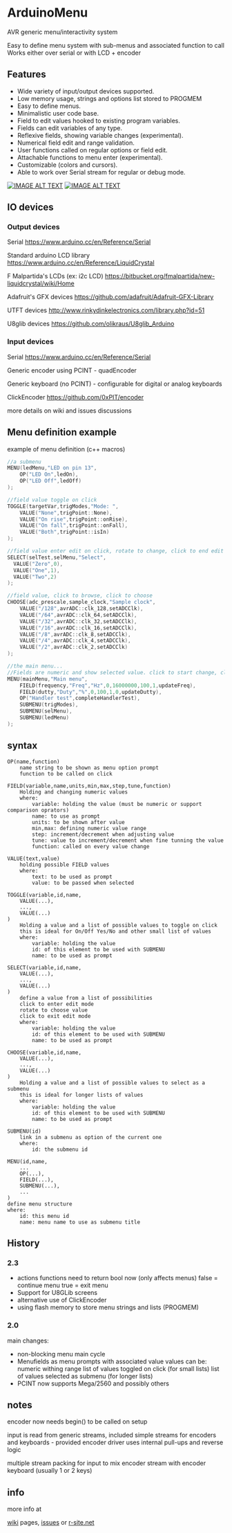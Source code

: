 ArduinoMenu
===========
AVR generic menu/interactivity system

Easy to define menu system with sub-menus and associated function to call
Works either over serial or with LCD + encoder

## Features

- Wide variety of input/output devices supported.
- Low memory usage, strings and options list stored to PROGMEM
- Easy to define menus.
- Minimalistic user code base.
- Field to edit values hooked to existing program variables.
- Fields can edit variables of any type.
- Reflexive fields, showing variable changes (experimental).
- Numerical field edit and range validation.
- User functions called on regular options or field edit.
- Attachable functions to menu enter (experimental).
- Customizable (colors and cursors).
- Able to work over Serial stream for regular or debug mode.

[![IMAGE ALT TEXT](https://img.youtube.com/vi/wHv5sU-HXVI/2.jpg)](https://youtu.be/wHv5sU-HXVI "Arduino menu 2.0 video") [![IMAGE ALT TEXT](https://img.youtube.com/vi/W-TRCziF67g/2.jpg)](https://youtu.be/W-TRCziF67g "Arduino menu basic features video")

## IO devices
### Output devices

Serial https://www.arduino.cc/en/Reference/Serial

Standard arduino LCD library  https://www.arduino.cc/en/Reference/LiquidCrystal

F Malpartida's LCDs (ex: i2c LCD)
https://bitbucket.org/fmalpartida/new-liquidcrystal/wiki/Home

Adafruit's GFX devices
https://github.com/adafruit/Adafruit-GFX-Library

UTFT devices
http://www.rinkydinkelectronics.com/library.php?id=51

U8glib devices
https://github.com/olikraus/U8glib_Arduino

### Input devices

Serial https://www.arduino.cc/en/Reference/Serial

Generic encoder using PCINT - quadEncoder

Generic keyboard (no PCINT) - configurable for digital or analog keyboards

ClickEncoder
https://github.com/0xPIT/encoder

more details on wiki and issues discussions

## Menu definition example
example of menu definition (c++ macros)

```c++
//a submenu
MENU(ledMenu,"LED on pin 13",
	OP("LED On",ledOn),
	OP("LED Off",ledOff)
);

//field value toggle on click
TOGGLE(targetVar,trigModes,"Mode: ",
	VALUE("None",trigPoint::None),
	VALUE("On rise",trigPoint::onRise),
	VALUE("On fall",trigPoint::onFall),
	VALUE("Both",trigPoint::isIn)
);

//field value enter edit on click, rotate to change, click to end edit
SELECT(selTest,selMenu,"Select",
  VALUE("Zero",0),
  VALUE("One",1),
  VALUE("Two",2)
);

//field value, click to browse, click to choose
CHOOSE(adc_prescale,sample_clock,"Sample clock",
	VALUE("/128",avrADC::clk_128,setADCClk),
	VALUE("/64",avrADC::clk_64,setADCClk),
	VALUE("/32",avrADC::clk_32,setADCClk),
	VALUE("/16",avrADC::clk_16,setADCClk),
	VALUE("/8",avrADC::clk_8,setADCClk),
	VALUE("/4",avrADC::clk_4,setADCClk),
	VALUE("/2",avrADC::clk_2,setADCClk)
);

//the main menu...
//Fields are numeric and show selected value. click to start change, click to fine tune, click to end
MENU(mainMenu,"Main menu",
	FIELD(frequency,"Freq","Hz",0,16000000,100,1,updateFreq),
	FIELD(dutty,"Duty","%",0,100,1,0,updateDutty),
	OP("Handler test",completeHandlerTest),
	SUBMENU(trigModes),
	SUBMENU(selMenu),
	SUBMENU(ledMenu)
);
```

## syntax

	OP(name,function)
		name string to be shown as menu option prompt
		function to be called on click

	FIELD(variable,name,units,min,max,step,tune,function)
		Holding and changing numeric values
		where:
			variable: holding the value (must be numeric or support comparison oprators)
			name: to use as prompt
			units: to be shown after value
			min,max: defining numeric value range
			step: increment/decrement when adjusting value
			tune: value to increment/decrement when fine tunning the value
			function: called on every value change

	VALUE(text,value)
		holding possible FIELD values
		where:
			text: to be used as prompt
			value: to be passed when selected

	TOGGLE(variable,id,name,
		VALUE(...),
		...,
		VALUE(...)
	)
		Holding a value and a list of possible values to toggle on click
		this is ideal for On/Off Yes/No and other small list of values
		where:
			variable: holding the value
			id: of this element to be used with SUBMENU
			name: to be used as prompt

	SELECT(variable,id,name,
		VALUE(...),
		...,
		VALUE(...)
	)
		define a value from a list of possibilities
		click to enter edit mode
		rotate to choose value
		click to exit edit mode
		where:
			variable: holding the value
			id: of this element to be used with SUBMENU
			name: to be used as prompt

	CHOOSE(variable,id,name,
		VALUE(...),
		...,
		VALUE(...)
	)
		Holding a value and a list of possible values to select as a submenu
		this is ideal for longer lists of values
		where:
			variable: holding the value
			id: of this element to be used with SUBMENU
			name: to be used as prompt

	SUBMENU(id)
		link in a submenu as option of the current one
		where:
			id: the submenu id

	MENU(id,name,
		...
		OP(...),
		FIELD(...),
		SUBMENU(...),
		...
	)
	define menu structure
	where:
		id: this menu id
		name: menu name to use as submenu title


## History

### 2.3

- actions functions need to return bool now (only affects menus)
   false = continue menu
   true = exit menu
- Support for U8GLib screens
- alternative use of ClickEncoder
- using flash memory to store menu strings and lists (PROGMEM)

### 2.0

main changes:
- non-blocking menu main cycle
- Menufields as menu prompts with associated value
  values can be:
    numeric withing range
    list of values toggled on click (for small lists)
    list of values selected as submenu (for longer lists)
- PCINT now supports Mega/2560 and possibly others

## notes

encoder now needs begin() to be called on setup

input is read from generic streams, included simple streams for encoders and keyboards
	- provided encoder driver uses internal pull-ups and reverse logic

multiple stream packing for input to mix encoder stream with encoder keyboard (usually 1 or 2 keys)

## info
more info at

[wiki](https://github.com/neu-rah/ArduinoMenu/wiki) pages, [issues](https://github.com/neu-rah/ArduinoMenu/issues?utf8=%E2%9C%93&q=) or [r-site.net](http://www.r-site.net/?lang=en&at=//op%5B@id=%273090%27%5D)
